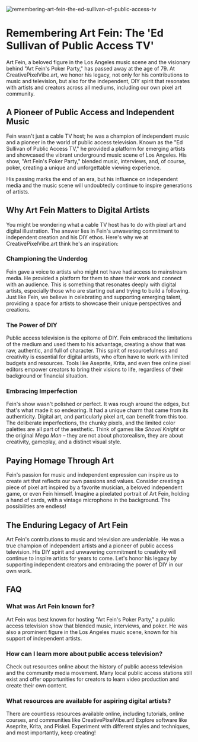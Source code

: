 ![remembering-art-fein-the-ed-sullivan-of-public-access-tv](https://images.pexels.com/photos/33364632/pexels-photo-33364632.jpeg?auto=compress&cs=tinysrgb&fit=crop&h=627&w=1200)

# Remembering Art Fein: The 'Ed Sullivan of Public Access TV'

Art Fein, a beloved figure in the Los Angeles music scene and the visionary behind "Art Fein's Poker Party," has passed away at the age of 79. At CreativePixelVibe.art, we honor his legacy, not only for his contributions to music and television, but also for the independent, DIY spirit that resonates with artists and creators across all mediums, including our own pixel art community.

## A Pioneer of Public Access and Independent Music

Fein wasn't just a cable TV host; he was a champion of independent music and a pioneer in the world of public access television. Known as the "Ed Sullivan of Public Access TV," he provided a platform for emerging artists and showcased the vibrant underground music scene of Los Angeles. His show, "Art Fein's Poker Party," blended music, interviews, and, of course, poker, creating a unique and unforgettable viewing experience.

His passing marks the end of an era, but his influence on independent media and the music scene will undoubtedly continue to inspire generations of artists.

## Why Art Fein Matters to Digital Artists

You might be wondering what a cable TV host has to do with pixel art and digital illustration. The answer lies in Fein's unwavering commitment to independent creation and his DIY ethos. Here's why we at CreativePixelVibe.art think he's an inspiration:

### Championing the Underdog

Fein gave a voice to artists who might not have had access to mainstream media. He provided a platform for them to share their work and connect with an audience. This is something that resonates deeply with digital artists, especially those who are starting out and trying to build a following. Just like Fein, we believe in celebrating and supporting emerging talent, providing a space for artists to showcase their unique perspectives and creations.

### The Power of DIY

Public access television is the epitome of DIY. Fein embraced the limitations of the medium and used them to his advantage, creating a show that was raw, authentic, and full of character. This spirit of resourcefulness and creativity is essential for digital artists, who often have to work with limited budgets and resources. Tools like Aseprite, Krita, and even free online pixel editors empower creators to bring their visions to life, regardless of their background or financial situation. 

### Embracing Imperfection

Fein's show wasn't polished or perfect. It was rough around the edges, but that's what made it so endearing. It had a unique charm that came from its authenticity. Digital art, and particularly pixel art, can benefit from this too. The deliberate imperfections, the chunky pixels, and the limited color palettes are all part of the aesthetic. Think of games like *Shovel Knight* or the original *Mega Man* – they are not about photorealism, they are about creativity, gameplay, and a distinct visual style.

## Paying Homage Through Art

Fein's passion for music and independent expression can inspire us to create art that reflects our own passions and values. Consider creating a piece of pixel art inspired by a favorite musician, a beloved independent game, or even Fein himself. Imagine a pixelated portrait of Art Fein, holding a hand of cards, with a vintage microphone in the background. The possibilities are endless!

## The Enduring Legacy of Art Fein

Art Fein's contributions to music and television are undeniable. He was a true champion of independent artists and a pioneer of public access television. His DIY spirit and unwavering commitment to creativity will continue to inspire artists for years to come. Let's honor his legacy by supporting independent creators and embracing the power of DIY in our own work.

## FAQ

### What was Art Fein known for?

Art Fein was best known for hosting "Art Fein's Poker Party," a public access television show that blended music, interviews, and poker. He was also a prominent figure in the Los Angeles music scene, known for his support of independent artists.

### How can I learn more about public access television?

Check out resources online about the history of public access television and the community media movement. Many local public access stations still exist and offer opportunities for creators to learn video production and create their own content.

### What resources are available for aspiring digital artists?

There are countless resources available online, including tutorials, online courses, and communities like CreativePixelVibe.art! Explore software like Aseprite, Krita, and Piskel. Experiment with different styles and techniques, and most importantly, keep creating!
